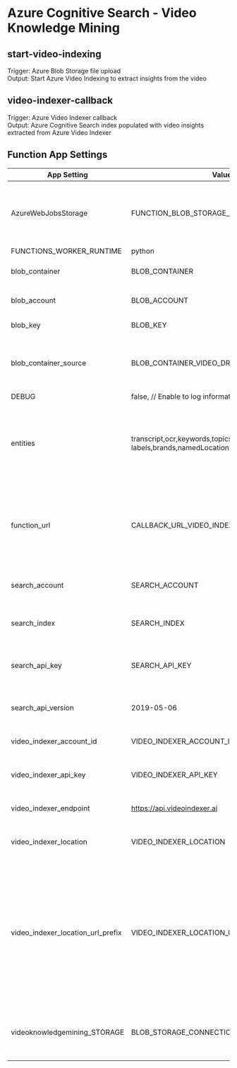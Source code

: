# Azure Cognitive Search - Video Knowledge Mining

## start-video-indexing
Trigger: Azure Blob Storage file upload  
Output: Start Azure Video Indexing to extract insights from the video

## video-indexer-callback
Trigger: Azure Video Indexer callback  
Output: Azure Cognitive Search index populated with video insights extracted from Azure Video Indexer


## Function App Settings
| App Setting         | Value                           | Note                                                             |
|---------------------|---------------------------------|------------------------------------------------------------------|
| AzureWebJobsStorage | FUNCTION_BLOB_STORAGE_CONNECTION_STRING | Azure Blob Storage connection string to store Function artifacts |  
| FUNCTIONS_WORKER_RUNTIME | python  |  
| blob_container | BLOB_CONTAINER | Azure Blob Storage Container  |  
| blob_account | BLOB_ACCOUNT | Azure Blob Storage Account    |  
| blob_key | BLOB_KEY | Azure Blob Storage Key  |  
| blob_container_source | BLOB_CONTAINER_VIDEO_DROP | Azure Blob Storage Container for Videos to be indexed  |  
| DEBUG | false,  // Enable to log information true / false  |  
| entities | transcript,ocr,keywords,topics,faces, labels,brands,namedLocations,namedPeople | Entities you want to extract from videos as insights and push to Azure Cognitive Search  |  
| function_url | CALLBACK_URL_VIDEO_INDEXER_PROCESSING | Azure Function to be called when the Azure Video Indexer complete processing a video  |  
| search_account | SEARCH_ACCOUNT | Azure Cognitive Search Account|  
| search_index | SEARCH_INDEX | Azure Cognitive Search Index  |  
| search_api_key | SEARCH_API_KEY | Azure Cognitive Search Account Key|  
| search_api_version | 2019-05-06 | Azure Cognitive Search API Version|  
| video_indexer_account_id | VIDEO_INDEXER_ACCOUNT_ID | Azure Video Indexer Account Id|  
| video_indexer_api_key | VIDEO_INDEXER_API_KEY | Azure Video Indexer Account Key|  
| video_indexer_endpoint | https://api.videoindexer.ai | Azure Video Indexer endpoint|  
| video_indexer_location | VIDEO_INDEXER_LOCATION | Azure Video Indexer location e.g. westeurope|  
| video_indexer_location_url_prefix | VIDEO_INDEXER_LOCATION_URL_PREFIX | Azure Video Indexer Location url prefix e.g. www for trial, weu for westeurope, etc. You can find your prefix in the Video Indexer interface -> Embed video|  
| videoknowledgemining_STORAGE | BLOB_STORAGE_CONNECTION_STRING_VIDEO_DROP | Azure Blob Storage connection string to account with videos  |  

